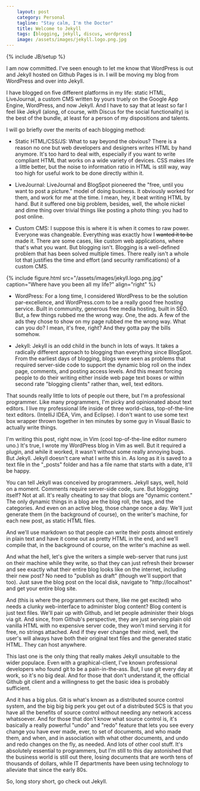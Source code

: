 ```yaml
---
    layout: post
    category: Personal 
    tagline: "Stay calm, I'm the Doctor"
    title: Welcome to Jekyll
    tags: [blogging, jekyll, discus, wordpress]
    image: /assets/images/jekyll.logo.png.jpg
---
```

{% include JB/setup %}

I am now committed. I've seen enough to let me know that WordPress is out and Jekyll hosted on Github Pages is in. I will be moving my blog from WordPress and over into Jekyll.

I have blogged on five different platforms in my life: static HTML, LiveJournal, a custom CMS written by yours truely on the Google App Engine, WordPress, and now Jekyll. And I have to say that at least so far I feel like Jekyll (along, of course, with Discus for the social functionality) is the best of the bundle, at least for a person of my dispositions and talents. 

<!-- more -->


I will go briefly over the merits of each blogging method: 

* Static HTML/CSS/JS:  What to say beyond the obvious? There is a reason no one but web developers and designers writes HTML by hand anymore. It's too hard to deal with, especially if you want to write compliant HTML that works on a wide variety of devices.  CSS makes life a little better, but the noise to information ratio in HTML is still way, way too high for useful work to be done directly within it.

* LiveJournal: LiveJournal and BlogSpot pioneered the "free, until you want to post a picture." model of doing business. It obviously worked for them, and work for me at the time. I mean, hey, it beat writing HTML by hand. But it suffered one big problem, besides, well, the whole nickel and dime thing over trivial things like posting a photo thing: you had to post online. 

* Custom CMS: I suppose this is where it is when it comes to raw power. Everyone was changeable. Everything was exactly how I <strike>wanted it to be</strike> made it. There are some cases, like custom web applications, where that's what you want. But blogging isn't. Blogging is a well-defined problem that has been solved multiple times. There really isn't a whole lot that justifies the time and effort (and security ramifications) of a custom CMS. 

{% include figure.html src="/assets/images/jekyll.logo.png.jpg" caption="Where have you been all my life?" align="right" %}

* WordPress: For a long time, I considered WordPress to be the solution par-excellence, and WordPress.com to be a really good free hosting service. Built in community, generous free media hosting, built in SEO. But, a few things rubbed me the wrong way. One, the ads. A few of the ads they chose to show on my page rubbed me the wrong way. What can you do? I mean, it's free, right? And they gotta pay the bills somehow. 


* Jekyll: Jekyll is an odd child in the bunch in lots of ways. It takes a radically different approach to blogging than everything since BlogSpot. From the earliest days of blogging, blogs were seen as problems that required server-side code to support the dynamic blog roll on the index page, comments, and posting access levels. And this meant forcing people to do their writing either inside web page text boxes or within second rate "blogging clients" rather than, well, text editors. 

 That sounds really little to lots of people out there, but I'm a professional programmer. Like many programmers, I'm picky and opinionated about text editors. I live my professional life inside of three world-class, top-of-the-line text editors. (IntelliJ IDEA, Vim, and Eclipse). I don't want to use some text box wrapper thrown together in ten minutes by some guy in Visual Basic to actually write things.

I'm writing this post, right now, in Vim (cool top-of-the-line editor numero uno.) It's true, I wrote my WordPress blog in Vim as well. But it required a plugin, and while it worked, it wasn't without some really annoying bugs. But Jekyll. Jekyll doesn't care what I write this in. As long as it is saved to a text file in the "_posts" folder and has a file name that starts with a date, it'll be happy.

 You can tell Jekyll was conceived by programmers. Jekyll says, well, hold on a moment. Comments require server-side code, sure. But blogging itself? Not at all. It's really cheating to say that blogs are "dynamic content." The only dynamic things in a blog are the blog roll, the tags, and the categories. And even on an active blog, those change once a day. We'll just generate them (in the background of course), on the writer's machine, for each new post, as static HTML files.

 And we'll use markdown so that people can write their posts almost entirely in plain text and have it come out as pretty HTML in the end, and we'll compile that, in the background of course, on the writer's machine as well. 

And what the hell, let's give the writers a simple web-server that runs just on their machine while they write, so that they can just refresh their browser and see exactly what their entire blog looks like on the internet, including their new post? No need to "publish as draft" (though we'll support that too). Just save the blog post on the local disk, navigate to "http://localhost" and get your entire blog site. 

And (this is where the programmers out there, like me get excited) who needs a clunky web-interface to administer blog content? Blog content is just text files. We'll pair up with Github, and let people administer their blogs via git. And since, from Github's perspective, they are just serving plain old vanilla HTML with no expensive server code, they won't mind serving it for free, no strings attached. And if they ever change their mind, well, the user's will always have both their original text files and the generated static HTML. They can host anywhere. 

This last one is the only thing that really makes Jekyll unsuitable to the wider populace. Even with a graphical-client, I've known professional developers who found git to be a pain-in-the-ass. But, I use git every day at work, so it's no big deal. And for those that don't understand it, the official Github git client and a willingness to get the basic idea is probably sufficient. 

And it has a big plus. Git is what's known as a distributed source control system, and the big big big perk you get out of a distributed SCS is that you have all the benefits of source control without needing any network access whatsoever. And for those that don't know what source control is, it's basically a really powerful "undo" and "redo" feature that lets you see every change you have ever made, ever, to set of documents, and who made them, and when, and in association with what other documents, and undo and redo changes on the fly, as needed. And lots of other cool stuff. It's absolutely essential to programmers, but I'm still to this day astonished that the business world is still out there, losing documents that are worth tens of thousands of dollars, while IT departments have been using technology to alleviate that since the early 80s. 

So, long story short, go check out Jekyll. 


